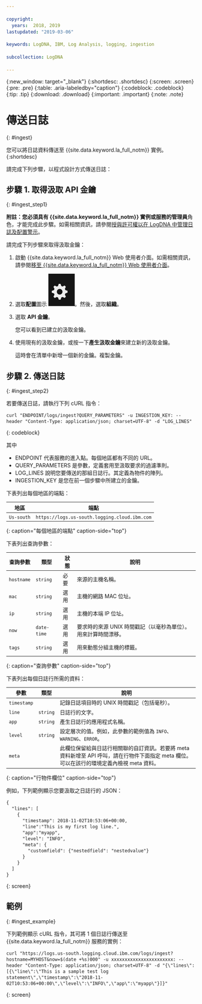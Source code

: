```yaml
---

copyright:
  years:  2018, 2019
lastupdated: "2019-03-06"

keywords: LogDNA, IBM, Log Analysis, logging, ingestion 

subcollection: LogDNA

---
```


{:new_window: target="_blank"}
{:shortdesc: .shortdesc}
{:screen: .screen}
{:pre: .pre}
{:table: .aria-labeledby="caption"}
{:codeblock: .codeblock}
{:tip: .tip}
{:download: .download}
{:important: .important}
{:note: .note}

 
# 傳送日誌
{: #ingest}

您可以將日誌資料傳送至 {{site.data.keyword.la_full_notm}} 實例。
{:shortdesc}

請完成下列步驟，以程式設計方式傳送日誌：

## 步驟 1. 取得汲取 API 金鑰 
{: #ingest_step1}

**附註：**您必須具有 {{site.data.keyword.la_full_notm}} 實例或服務的**管理員**角色，才能完成此步驟。如需相關資訊，請參閱[授與許可權以在 LogDNA 中管理日誌及配置警示](/docs/services/Log-Analysis-with-LogDNA?topic=LogDNA-work_iam#admin_user_logdna)。

請完成下列步驟來取得汲取金鑰：
    
1. 啟動 {{site.data.keyword.la_full_notm}} Web 使用者介面。如需相關資訊，請參閱[移至 {{site.data.keyword.la_full_notm}} Web 使用者介面](/docs/services/Log-Analysis-with-LogDNA?topic=LogDNA-view_logs#view_logs_step2)。

2. 選取**配置**圖示 ![配置圖示](images/admin.png)。然後，選取**組織**。 

3. 選取 **API 金鑰**。

    您可以看到已建立的汲取金鑰。 

4. 使用現有的汲取金鑰，或按一下**產生汲取金鑰**來建立新的汲取金鑰。

    這時會在清單中新增一個新的金鑰。複製金鑰。


## 步驟 2. 傳送日誌
{: #ingest_step2}

若要傳送日誌，請執行下列 cURL 指令：

```
curl "ENDPOINT/logs/ingest?QUERY_PARAMETERS" -u INGESTION_KEY: --header "Content-Type: application/json; charset=UTF-8" -d "LOG_LINES"
```
{: codeblock}

其中 

* ENDPOINT 代表服務的進入點。每個地區都有不同的 URL。
* QUERY_PARAMETERS 是參數，定義套用至汲取要求的過濾準則。
* LOG_LINES 說明您要傳送的那組日誌行。其定義為物件的陣列。
* INGESTION_KEY 是您在前一個步驟中所建立的金鑰。

下表列出每個地區的端點：

| 地區         | 端點                                             | 
|----------------|------------------------------------------------------|
| `Us-south`       | `https://logs.us-south.logging.cloud.ibm.com`        |
{: caption="每個地區的端點" caption-side="top"} 


下表列出查詢參數：

| 查詢參數 | 類型       | 狀態     | 說明 |
|-----------------|------------|------------|-------------|
| `hostname`      | `string`     | 必要   | 來源的主機名稱。|
| `mac`           | `string`     | 選用   | 主機的網路 MAC 位址。|
| `ip`            | `string`     | 選用   | 主機的本端 IP 位址。| 
| `now`           | `date-time`  | 選用   | 要求時的來源 UNIX 時間戳記（以毫秒為單位）。用來計算時間漂移。|
| `tags`          | `string`     | 選用   | 用來動態分組主機的標籤。|
{: caption="查詢參數" caption-side="top"} 



下表列出每個日誌行所需的資料：

| 參數     | 類型       | 說明                                   |
|----------------|------------|-----------------------------------------------|
| `timestamp`      |            | 記錄日誌項目時的 UNIX 時間戳記（包括毫秒）。| 
| `line`           | `string`     | 日誌行的文字。|
| `app`            | `string`     | 產生日誌行的應用程式名稱。|
| `level`          | `string`     | 設定層次的值。例如，此參數的範例值為 `INFO`、`WARNING`、`ERROR`。|
| `meta`           |            | 此欄位保留給與日誌行相關聯的自訂資訊。若要將 meta 資料新增至 API 呼叫，請在行物件下面指定 meta 欄位。可以在該行的環境定義內檢視 meta 資料。|
{: caption="行物件欄位" caption-side="top"} 

例如，下列範例顯示您要汲取之日誌行的 JSON：

```
{ 
  "lines": [ 
    { 
      "timestamp": 2018-11-02T10:53:06+00:00, 
      "line":"This is my first log line.", 
      "app":"myapp",
      "level": "INFO",
      "meta": {
        "customfield": {"nestedfield": "nestedvalue"}
      }
    }
  ] 
}
```
{: screen}


## 範例
{: #ingest_example}

下列範例顯示 cURL 指令，其可將 1 個日誌行傳送至 {{site.data.keyword.la_full_notm}} 服務的實例： 

```
curl "https://logs.us-south.logging.cloud.ibm.com/logs/ingest?hostname=MYHOST&now=$(date +%s)000" -u xxxxxxxxxxxxxxxxxxxxxxx: --header "Content-Type: application/json; charset=UTF-8" -d "{\"lines\":[{\"line\":\"This is a sample test log statement\",\"timestamp\":\"2018-11-02T10:53:06+00:00\",\"level\":\"INFO\",\"app\":\"myapp\"}]}"
```
{: screen}

